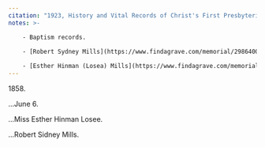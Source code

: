 ```yaml
---
citation: "1923, History and Vital Records of Christ's First Presbyterian Church of Hempstead, Long Island, New York, Contributed by John Dean Fish, [The New York Genealogical and Biographical Record](https://archive.org/details/newyorkgenealogiv54gree), Volume 54, p35, Archive.org." 
notes: >-

    - Baptism records.
    
    - [Robert Sydney Mills](https://www.findagrave.com/memorial/29864008/robert-sydney-mills) (11 Nov 1835 to 15 Jan 1912).

    - [Esther Hinman (Losea) Mills](https://www.findagrave.com/memorial/29864055/esther-himan-mills) (22 Aug 1832 to 27 Jan 1911). Despite the spelling here and elsewhere in church records, her correct maiden name appears to be "Losea".
---
```

1858\.

...June 6. 

...Miss Esther Hinman Losee.
 
...Robert Sidney Mills.

